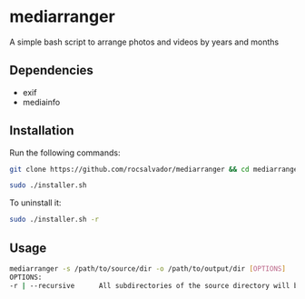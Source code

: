 # mediarranger
A simple bash script to arrange photos and videos by years and months
## Dependencies
- exif
- mediainfo
## Installation
Run the following commands:
```bash
git clone https://github.com/rocsalvador/mediarranger && cd mediarranger
```
```bash
sudo ./installer.sh
```
To uninstall it:
```bash
sudo ./installer.sh -r
```
## Usage
```bash
mediarranger -s /path/to/source/dir -o /path/to/output/dir [OPTIONS]
OPTIONS:
-r | --recursive      All subdirectories of the source directory will be checked
```

